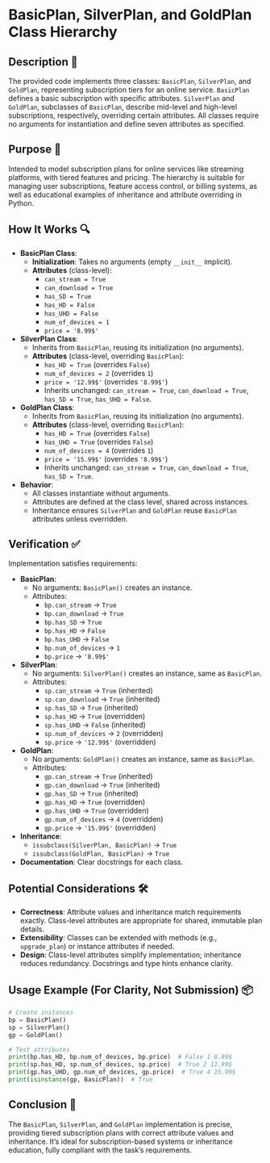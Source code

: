 # BasicPlan, SilverPlan, and GoldPlan Class Hierarchy

## Description 📝

The provided code implements three classes: `BasicPlan`, `SilverPlan`, and `GoldPlan`, representing subscription tiers for an online service.
`BasicPlan` defines a basic subscription with specific attributes. `SilverPlan` and `GoldPlan`, subclasses of `BasicPlan`, describe mid-level and high-level subscriptions, respectively, overriding certain attributes.
All classes require no arguments for instantiation and define seven attributes as specified.

## Purpose 🎯

Intended to model subscription plans for online services like streaming platforms, with tiered features and pricing.
The hierarchy is suitable for managing user subscriptions, feature access control, or billing systems, as well as educational examples of inheritance and attribute overriding in Python.

## How It Works 🔍

-   **BasicPlan Class**:
    -   **Initialization**: Takes no arguments (empty `__init__` implicit).
    -   **Attributes** (class-level):
        -   `can_stream = True`
        -   `can_download = True`
        -   `has_SD = True`
        -   `has_HD = False`
        -   `has_UHD = False`
        -   `num_of_devices = 1`
        -   `price = '8.99$'`
-   **SilverPlan Class**:
    -   Inherits from `BasicPlan`, reusing its initialization (no arguments).
    -   **Attributes** (class-level, overriding `BasicPlan`):
        -   `has_HD = True` (overrides `False`)
        -   `num_of_devices = 2` (overrides `1`)
        -   `price = '12.99$'` (overrides `'8.99$'`)
        -   Inherits unchanged: `can_stream = True`, `can_download = True`, `has_SD = True`, `has_UHD = False`.
-   **GoldPlan Class**:
    -   Inherits from `BasicPlan`, reusing its initialization (no arguments).
    -   **Attributes** (class-level, overriding `BasicPlan`):
        -   `has_HD = True` (overrides `False`)
        -   `has_UHD = True` (overrides `False`)
        -   `num_of_devices = 4` (overrides `1`)
        -   `price = '15.99$'` (overrides `'8.99$'`)
        -   Inherits unchanged: `can_stream = True`, `can_download = True`, `has_SD = True`.
-   **Behavior**:
    -   All classes instantiate without arguments.
    -   Attributes are defined at the class level, shared across instances.
    -   Inheritance ensures `SilverPlan` and `GoldPlan` reuse `BasicPlan` attributes unless overridden.

## Verification ✅

Implementation satisfies requirements:

-   **BasicPlan**:
    -   No arguments: `BasicPlan()` creates an instance.
    -   Attributes:
        -   `bp.can_stream` → `True`
        -   `bp.can_download` → `True`
        -   `bp.has_SD` → `True`
        -   `bp.has_HD` → `False`
        -   `bp.has_UHD` → `False`
        -   `bp.num_of_devices` → `1`
        -   `bp.price` → `'8.99$'`
-   **SilverPlan**:
    -   No arguments: `SilverPlan()` creates an instance, same as `BasicPlan`.
    -   Attributes:
        -   `sp.can_stream` → `True` (inherited)
        -   `sp.can_download` → `True` (inherited)
        -   `sp.has_SD` → `True` (inherited)
        -   `sp.has_HD` → `True` (overridden)
        -   `sp.has_UHD` → `False` (inherited)
        -   `sp.num_of_devices` → `2` (overridden)
        -   `sp.price` → `'12.99$'` (overridden)
-   **GoldPlan**:
    -   No arguments: `GoldPlan()` creates an instance, same as `BasicPlan`.
    -   Attributes:
        -   `gp.can_stream` → `True` (inherited)
        -   `gp.can_download` → `True` (inherited)
        -   `gp.has_SD` → `True` (inherited)
        -   `gp.has_HD` → `True` (overridden)
        -   `gp.has_UHD` → `True` (overridden)
        -   `gp.num_of_devices` → `4` (overridden)
        -   `gp.price` → `'15.99$'` (overridden)
-   **Inheritance**:
    -   `issubclass(SilverPlan, BasicPlan)` → `True`
    -   `issubclass(GoldPlan, BasicPlan)` → `True`
-   **Documentation**: Clear docstrings for each class.

## Potential Considerations 🛠️

-   **Correctness**: Attribute values and inheritance match requirements exactly. Class-level attributes are appropriate for shared, immutable plan details.
-   **Extensibility**: Classes can be extended with methods (e.g., `upgrade_plan`) or instance attributes if needed.
-   **Design**: Class-level attributes simplify implementation; inheritance reduces redundancy. Docstrings and type hints enhance clarity.

## Usage Example (For Clarity, Not Submission) 📦

```python
# Create instances
bp = BasicPlan()
sp = SilverPlan()
gp = GoldPlan()

# Test attributes
print(bp.has_HD, bp.num_of_devices, bp.price)  # False 1 8.99$
print(sp.has_HD, sp.num_of_devices, sp.price)  # True 2 12.99$
print(gp.has_UHD, gp.num_of_devices, gp.price)  # True 4 15.99$
print(isinstance(gp, BasicPlan))  # True
```

## Conclusion 🚀

The `BasicPlan`, `SilverPlan`, and `GoldPlan` implementation is precise, providing tiered subscription plans with correct attribute values and inheritance.
It’s ideal for subscription-based systems or inheritance education, fully compliant with the task’s requirements.
